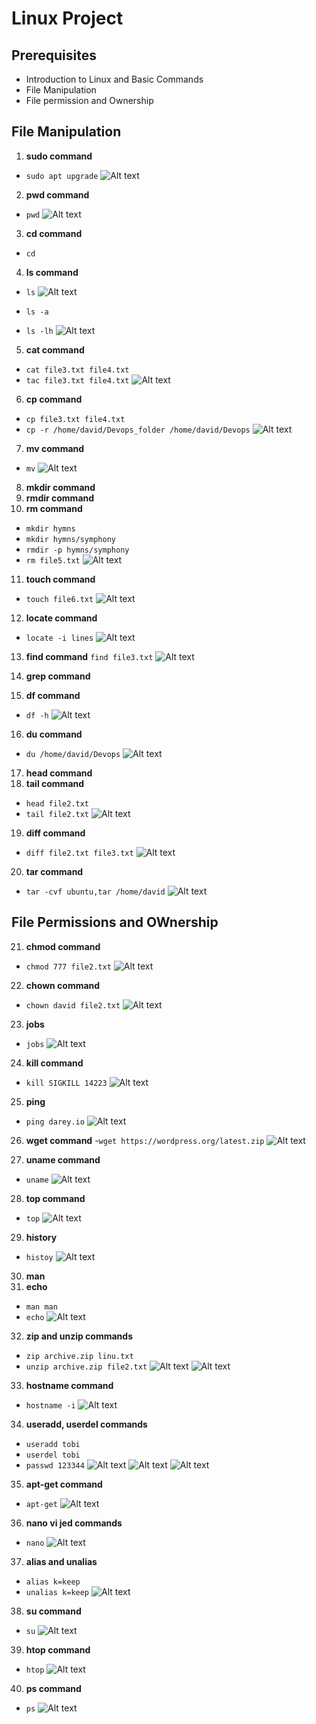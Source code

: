 # Linux Project

## Prerequisites
- Introduction to Linux and Basic Commands
- File Manipulation
- File permission and Ownership

## File Manipulation

1. **sudo command**
- `sudo apt upgrade`
![Alt text](<Images/Sudo apt upgrade.png>)


2. **pwd command**
- `pwd`
![Alt text](Images/Pwd.png)


3. **cd command**
- `cd`
4. **ls command**
- `ls`
![Alt text](<Images/cd and ls.png>)

- `ls -a`
- `ls -lh`
![Alt text](<Images/ls -a and ls -lh.png>)


5. **cat command**
- `cat file3.txt file4.txt`
- `tac file3.txt file4.txt`
![Alt text](<Images/cat and tac.png>)


6. **cp command**
- `cp file3.txt file4.txt`
- `cp -r /home/david/Devops_folder /home/david/Devops`
![Alt text](Images/cpc.png)

7. **mv command**
- `mv`
![Alt text](<Images/mv and rename.png>)

8. **mkdir command**
9. **rmdir command**
10. **rm command**
- `mkdir hymns`
- `mkdir hymns/symphony`
- `rmdir -p hymns/symphony`
- `rm file5.txt` 
![Alt text](<Images/mkdir and rmdir.png>)


11. **touch command**
- `touch file6.txt`
![Alt text](<Images/touch file6.txt.png>)


12. **locate command**
- `locate -i lines`
![Alt text](Images/Locate.png)


13. **find command**
`find file3.txt`
![Alt text](<Images/find file3.txt.png>)


14. **grep command**


15. **df command**
- `df -h`
![Alt text](Images/df-h.png)


16. **du command**
- `du /home/david/Devops`
![Alt text](Images/du.png)


17. **head command**
18. **tail command**
- `head file2.txt`
- `tail file2.txt`
![Alt text](<Images/head and tail.png>)


19. **diff command**
- `diff file2.txt file3.txt`
![Alt text](Images/diff.png)


20. **tar command**
- `tar -cvf ubuntu,tar /home/david`
![Alt text](Images/tar.png)


## File Permissions and OWnership

21. **chmod command**
- `chmod 777 file2.txt`
![Alt text](Images/chmod.png)


22. **chown command**
- `chown david file2.txt`
![Alt text](Images/chown.png)


23. **jobs**
- `jobs`
![Alt text](Images/jobs.png)


24. **kill command**
- `kill SIGKILL 14223`
![Alt text](Images/kill.png)


25. **ping**
- `ping darey.io`
![Alt text](Images/ping.png)


26. **wget command**
-`wget https://wordpress.org/latest.zip`
![Alt text](Images/wget.png)


27. **uname command**
- `uname`
![Alt text](Images/uname.png)


28. **top command**
- `top`
![Alt text](Images/top.png)


29. **history**
- `histoy`
![Alt text](Images/history.png)


30. **man**
31. **echo**
- `man man`
- `echo`
![Alt text](<Images/Man and echo.png>)


32. **zip and unzip commands**
- `zip archive.zip linu.txt`
- `unzip archive.zip file2.txt`
![Alt text](Images/zip.png)
![Alt text](Images/unzip.png)


33. **hostname command**
- `hostname -i`
![Alt text](<Images/hostname -i.png>)


34. **useradd, userdel commands**
- `useradd tobi`
- `userdel tobi`
- `passwd 123344`
![Alt text](Images/useradd.png)
![Alt text](Images/userdel.png)
![Alt text](Images/passwd.png)


35. **apt-get command** 
- `apt-get`
![Alt text](Images/apt-get.png)


36. **nano vi jed commands**
- `nano`
![Alt text](Images/nano.png)


37. **alias and unalias**
- `alias k=keep`
- `unalias k=keep`
![Alt text](<Images/alias and unalias.png>)


38. **su command**
- `su`
![Alt text](Images/su.png)


39. **htop command**
- `htop`
![Alt text](Images/htop.png)


40. **ps command**
- `ps`
![Alt text](Images/ps.png)